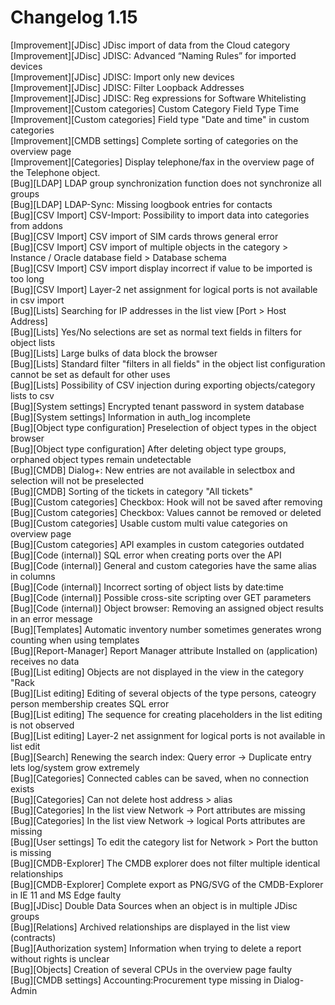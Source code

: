 # Changelog 1.15

[Improvement][JDisc] JDisc import of data from the Cloud category  
[Improvement][JDisc] JDISC: Advanced “Naming Rules” for imported devices  
[Improvement][JDisc] JDISC: Import only new devices  
[Improvement][JDisc] JDISC: Filter Loopback Addresses  
[Improvement][JDisc] JDISC: Reg expressions for Software Whitelisting  
[Improvement][Custom categories] Custom Category Field Type Time  
[Improvement][Custom categories] Field type "Date and time" in custom categories  
[Improvement][CMDB settings] Complete sorting of categories on the overview page  
[Improvement][Categories] Display telephone/fax in the overview page of the Telephone object.  
[Bug][LDAP] LDAP group synchronization function does not synchronize all groups  
[Bug][LDAP] LDAP-Sync: Missing loogbook entries for contacts  
[Bug][CSV Import] CSV-Import: Possibility to import data into categories from addons  
[Bug][CSV Import] CSV import of SIM cards throws general error  
[Bug][CSV Import] CSV import of multiple objects in the category > Instance / Oracle database field > Database schema  
[Bug][CSV Import] CSV import display incorrect if value to be imported is too long  
[Bug][CSV Import] Layer-2 net assignment for logical ports is not available in csv import  
[Bug][Lists] Searching for IP addresses in the list view [Port > Host Address]  
[Bug][Lists] Yes/No selections are set as normal text fields in filters for object lists  
[Bug][Lists] Large bulks of data block the browser  
[Bug][Lists] Standard filter "filters in all fields" in the object list configuration cannot be set as default for other uses  
[Bug][Lists] Possibility of CSV injection during exporting objects/category lists to csv  
[Bug][System settings] Encrypted tenant password in system database  
[Bug][System settings] Information in auth_log incomplete  
[Bug][Object type configuration] Preselection of object types in the object browser  
[Bug][Object type configuration] After deleting object type groups, orphaned object types remain undetectable  
[Bug][CMDB] Dialog+: New entries are not available in selectbox and selection will not be preselected  
[Bug][CMDB] Sorting of the tickets in category "All tickets"  
[Bug][Custom categories] Checkbox: Hook will not be saved after removing  
[Bug][Custom categories] Checkbox: Values cannot be removed or deleted  
[Bug][Custom categories] Usable custom multi value categories on overview page  
[Bug][Custom categories] API examples in custom categories outdated  
[Bug][Code (internal)] SQL error when creating ports over the API  
[Bug][Code (internal)] General and custom categories have the same alias in columns  
[Bug][Code (internal)] Incorrect sorting of object lists by date:time  
[Bug][Code (internal)] Possible cross-site scripting over GET parameters  
[Bug][Code (internal)] Object browser: Removing an assigned object results in an error message  
[Bug][Templates] Automatic inventory number sometimes generates wrong counting when using templates  
[Bug][Report-Manager] Report Manager attribute Installed on (application) receives no data  
[Bug][List editing] Objects are not displayed in the view in the category "Rack  
[Bug][List editing] Editing of several objects of the type persons, cateogry person membership creates SQL error  
[Bug][List editing] The sequence for creating placeholders in the list editing is not observed  
[Bug][List editing] Layer-2 net assignment for logical ports is not available in list edit  
[Bug][Search] Renewing the search index: Query error -> Duplicate entry lets log/system grow extremely  
[Bug][Categories] Connected cables can be saved, when no connection exists  
[Bug][Categories] Can not delete host address > alias  
[Bug][Categories] In the list view Network -> Port attributes are missing  
[Bug][Categories] In the list view Network -> logical Ports attributes are missing  
[Bug][User settings] To edit the category list for Network > Port the button is missing  
[Bug][CMDB-Explorer] The CMDB explorer does not filter multiple identical relationships  
[Bug][CMDB-Explorer] Complete export as PNG/SVG of the CMDB-Explorer in IE 11 and MS Edge faulty  
[Bug][JDisc] Double Data Sources when an object is in multiple JDisc groups  
[Bug][Relations] Archived relationships are displayed in the list view (contracts)  
[Bug][Authorization system] Information when trying to delete a report without rights is unclear  
[Bug][Objects] Creation of several CPUs in the overview page faulty  
[Bug][CMDB settings] Accounting:Procurement type missing in Dialog-Admin  